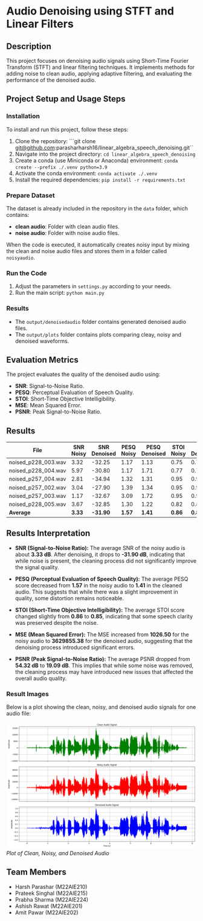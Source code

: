 # Audio Denoising using STFT and Linear Filters

## Description
This project focuses on denoising audio signals using Short-Time Fourier Transform (STFT) and linear filtering techniques. It implements methods for adding noise to clean audio, applying adaptive filtering, and evaluating the performance of the denoised audio.

## Project Setup and Usage Steps
### Installation
To install and run this project, follow these steps:

1. Clone the repository: ```git clone git@github.com:parasharharsh16/linear_algebra_speech_denoising.git``
2. Navigate into the project directory: ```cd linear_algebra_speech_denoising```
3. Create a conda (use Miniconda or Anaconda) environment: ```conda create --prefix ./.venv python=3.9```
4. Activate the conda environment: ```conda activate ./.venv```
5. Install the required dependencies: ```pip install -r requirements.txt```

### Prepare Dataset
The dataset is already included in the repository in the `data` folder, which contains:
- **clean audio**: Folder with clean audio files.
- **noise audio**: Folder with noise audio files.

When the code is executed, it automatically creates noisy input by mixing the clean and noise audio files and stores them in a folder called `noisyaudio`.

### Run the Code
1. Adjust the parameters in `settings.py` according to your needs.
2. Run the main script: `python main.py`

### Results
- The `output/denoisedaudio` folder contains generated denoised audio files.
- The `output/plots` folder contains plots comparing cleay, noisy and denoised waveforms. 

## Evaluation Metrics
The project evaluates the quality of the denoised audio using:
- **SNR**: Signal-to-Noise Ratio.
- **PESQ**: Perceptual Evaluation of Speech Quality.
- **STOI**: Short-Time Objective Intelligibility.
- **MSE**: Mean Squared Error.
- **PSNR**: Peak Signal-to-Noise Ratio.

## Results

| File                   | SNR Noisy | SNR Denoised | PESQ Noisy | PESQ Denoised | STOI Noisy | STOI Denoised | MSE Noisy | MSE Denoised | PSNR Noisy | PSNR Denoised |
|------------------------|-----------|--------------|------------|---------------|------------|----------------|-----------|--------------|------------|----------------|
| noised_p228_003.wav    | 3.32     | -32.25       | 1.17       | 1.13          | 0.75       | 0.73           | 999.01    | 3598151.84    | 56.43      | 20.87          |
| noised_p228_004.wav    | 5.97     | -30.80       | 1.17       | 1.71          | 0.77       | 0.77           | 672.21    | 3195769.51    | 56.13      | 19.36          |
| noised_p257_004.wav    | 2.81     | -34.94       | 1.32       | 1.31          | 0.95       | 0.94           | 1111.79   | 6627045.69    | 57.71      | 19.96          |
| noised_p257_002.wav    | 3.04     | -27.90       | 1.39       | 1.34          | 0.95       | 0.95           | 1162.97   | 1441862.45    | 49.89      | 18.96          |
| noised_p257_003.wav    | 1.17     | -32.67       | 3.09       | 1.72          | 0.95       | 0.93           | 1461.65   | 3537393.54    | 51.00      | 17.16          |
| noised_p228_005.wav    | 3.67     | -32.85       | 1.30       | 1.22          | 0.82       | 0.80           | 751.38    | 3378909.27    | 54.74      | 18.21          |
| **Average**            | **3.33** | **-31.90**   | **1.57**   | **1.41**      | **0.86**   | **0.85**       | **1026.50**| **3629855.38**| **54.32**  | **19.09**      |


## Results Interpretation

- **SNR (Signal-to-Noise Ratio):** The average SNR of the noisy audio is about **3.33 dB**. After denoising, it drops to **-31.90 dB**, indicating that while noise is present, the cleaning process did not significantly improve the signal quality.

- **PESQ (Perceptual Evaluation of Speech Quality):** The average PESQ score decreased from **1.57** in the noisy audio to **1.41** in the cleaned audio. This suggests that while there was a slight improvement in quality, some distortion remains noticeable.

- **STOI (Short-Time Objective Intelligibility):** The average STOI score changed slightly from **0.86** to **0.85**, indicating that some speech clarity was preserved despite the noise.

- **MSE (Mean Squared Error):** The MSE increased from **1026.50** for the noisy audio to **3629855.38** for the denoised audio, suggesting that the denoising process introduced significant errors.

- **PSNR (Peak Signal-to-Noise Ratio):** The average PSNR dropped from **54.32 dB** to **19.09 dB**. This implies that while some noise was removed, the cleaning process may have introduced new issues that affected the overall audio quality.

### Result Images

Below is a plot showing the clean, noisy, and denoised audio signals for one audio file:

![Clean, Noisy, and Denoised Audio](https://github.com/parasharharsh16/linear_algebra_speech_denoising/blob/main/output/plots/noised_p228_005.wav_audio_signals.png)
*Plot of Clean, Noisy, and Denoised Audio*

## Team Members

- Harsh Parashar (M22AIE210)
- Prateek Singhal (M22AIE215)
- Prabha Sharma (M22AIE224)
- Ashish Rawat (M22AIE201)
- Amit Pawar (M22AIE202)
